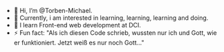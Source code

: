 - 👋 Hi, I’m @Torben-Michael.
- 👀 Currently, i am interested in learning, learning, learning and doing.
- 🌱 I learn Front-end web development at DCI.
- ⚡ Fun fact: "Als ich diesen Code schrieb, wussten nur ich und Gott, wie er funktioniert. Jetzt weiß es nur noch Gott..."

<!---
Torben-Michael/Torben-Michael is a ✨ special ✨ repository because its `README.md` (this file) appears on your GitHub profile.
You can click the Preview link to take a look at your changes.
--->
